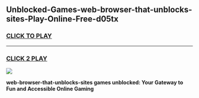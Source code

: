
## Unblocked-Games-web-browser-that-unblocks-sites-Play-Online-Free-d05tx
<h3>
<a href="https://premium76.site?title=web-browser-that-unblocks-sites&ref=26A">CLICK TO PLAY</a></h3>
<hr>

<h3>
<a href="https://premium76.site?title=web-browser-that-unblocks-sites&ref=26A">CLICK 2 PLAY</a>
  
</h3>

<a href="https://premium76.site?title=web-browser-that-unblocks-sites&ref=26A"><img src="https://clearcache.store/games.png"></a>


**web-browser-that-unblocks-sites games unblocked: Your Gateway to Fun and Accessible Online Gaming**
